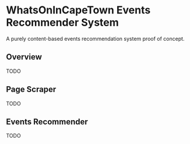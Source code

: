 # WhatsOnInCapeTown Events Recommender System

A purely content-based events recommendation system proof of concept.

## Overview
TODO

## Page Scraper
TODO

## Events Recommender
TODO

